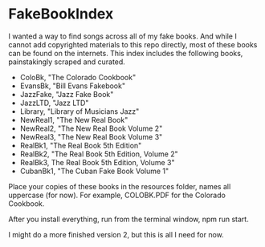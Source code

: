 # FakeBookIndex
I wanted a way to find songs across all of my fake books. And while I cannot add copyrighted materials to this repo directly, most of these books can be found on the internets. This index includes the following books, painstakingly scraped and curated.

- ColoBk, "The Colorado Cookbook"
- EvansBk, "Bill Evans Fakebook"
- JazzFake, "Jazz Fake Book"
- JazzLTD, "Jazz LTD"
- Library, "Library of Musicians Jazz"
- NewReal1, "The New Real Book"
- NewReal2, "The New Real Book Volume 2"
- NewReal3, "The New Real Book Volume 3"
- RealBk1, "The Real Book 5th Edition"
- RealBk2, "The Real Book 5th Edition, Volume 2"
- RealBk3, The Real Book 5th Edition, Volume 3"
- CubanBk1, "The Cuban Fake Book Volume 1"

Place your copies of these books in the resources folder, names all uppercase (for now). For example, COLOBK.PDF for the Colorado Cookbook.

After you install everything, run from the terminal window, npm run start.

I might do a more finished version 2, but this is all I need for now.



